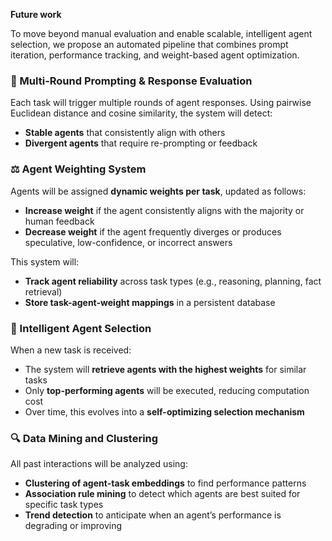 **Future work**

To move beyond manual evaluation and enable scalable, intelligent agent selection, we propose an automated pipeline that combines prompt iteration, performance tracking, and weight-based agent optimization.

### 🔁 Multi-Round Prompting & Response Evaluation

Each task will trigger multiple rounds of agent responses. Using pairwise Euclidean distance and cosine similarity, the system will detect:

- **Stable agents** that consistently align with others  
- **Divergent agents** that require re-prompting or feedback

### ⚖️ Agent Weighting System

Agents will be assigned **dynamic weights per task**, updated as follows:

- **Increase weight** if the agent consistently aligns with the majority or human feedback  
- **Decrease weight** if the agent frequently diverges or produces speculative, low-confidence, or incorrect answers

This system will:

- **Track agent reliability** across task types (e.g., reasoning, planning, fact retrieval)  
- **Store task-agent-weight mappings** in a persistent database

### 🧠 Intelligent Agent Selection

When a new task is received:

- The system will **retrieve agents with the highest weights** for similar tasks  
- Only **top-performing agents** will be executed, reducing computation cost  
- Over time, this evolves into a **self-optimizing selection mechanism**

### 🔍 Data Mining and Clustering

All past interactions will be analyzed using:

- **Clustering of agent-task embeddings** to find performance patterns  
- **Association rule mining** to detect which agents are best suited for specific task types  
- **Trend detection** to anticipate when an agent’s performance is degrading or improving  
